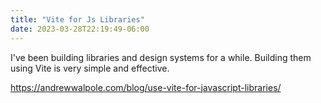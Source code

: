 ```yaml
---
title: "Vite for Js Libraries"
date: 2023-03-28T22:19:49-06:00
---
```


I've been building libraries and design systems for a while. Building them using Vite is very simple and effective.

https://andrewwalpole.com/blog/use-vite-for-javascript-libraries/
